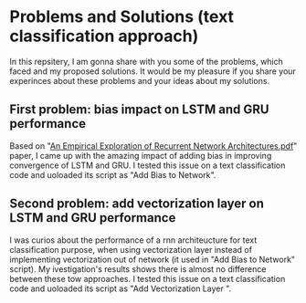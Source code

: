 # Problems and Solutions (text classification approach)
In this repsitery, I am gonna share with you some of the problems, which faced and my proposed solutions. 
It would be my pleasure if you share your experinces about these problems and your ideas about my solutions.
## First problem: bias impact on LSTM and GRU performance
Based on "[An Empirical Exploration of Recurrent Network Architectures.pdf](https://github.com/mohammadmehdikeramati/Text-Classification/files/9563647/An.Empirical.Exploration.of.Recurrent.Network.Architectures.pdf)" paper, I came up with the amazing impact of adding bias in improving convergence of LSTM and GRU. I tested this issue on a text classification code and uoloaded its script as "Add Bias to Network".
## Second problem: add vectorization layer on LSTM and GRU performance
I was curios about the performance of a rnn architeucture for text classification purpose, when using vectorization layer instead of implementing vectorization out of network (it used in "Add Bias to Network" script). My ivestigation's results shows there is almost no difference between these tow approaches. I tested this issue on a text classification code and uoloaded its script as "Add Vectorization Layer ".    



